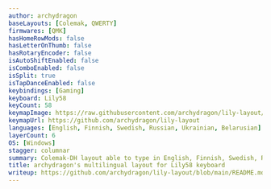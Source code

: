 ```yaml
---
author: archydragon
baseLayouts: [Colemak, QWERTY]
firmwares: [QMK]
hasHomeRowMods: false
hasLetterOnThumb: false
hasRotaryEncoder: false
isAutoShiftEnabled: false
isComboEnabled: false
isSplit: true
isTapDanceEnabled: false
keybindings: [Gaming]
keyboard: Lily58
keyCount: 58
keymapImage: https://raw.githubusercontent.com/archydragon/lily-layout/main/img/latin-colemak.png
keymapUrl: https://github.com/archydragon/lily-layout
languages: [English, Finnish, Swedish, Russian, Ukrainian, Belarusian]
layerCount: 6
OS: [Windows]
stagger: columnar
summary: Colemak-DH layout able to type in English, Finnish, Swedish, Russian, Ukrainian and Belarusian with just two system layouts that fits all the printable characters into the main keyboard layer and where no modifier keys are under other fingers but thumbs.
title: archydragon's multilingual layout for Lily58 keyboard
writeup: https://github.com/archydragon/lily-layout/blob/main/README.md
---
```

